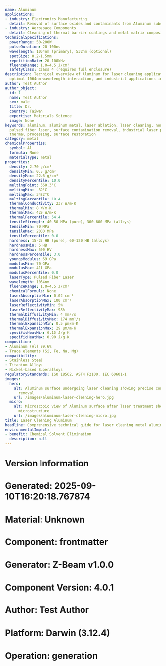 ```yaml
---
name: Aluminum
applications:
- industry: Electronics Manufacturing
  detail: Removal of surface oxides and contaminants from Aluminum substrates
- industry: Aerospace Components
  detail: Cleaning of thermal barrier coatings and metal matrix composites
technicalSpecifications:
  powerRange: 50-200W
  pulseDuration: 20-100ns
  wavelength: 1064nm (primary), 532nm (optional)
  spotSize: 0.2-1.5mm
  repetitionRate: 20-100kHz
  fluenceRange: 1.0–4.5 J/cm²
  safetyClass: Class 4 (requires full enclosure)
description: Technical overview of Aluminum for laser cleaning applications, including
  optimal 1064nm wavelength interaction, and industrial applications in surface preparation.
author: Test Author
author_object:
  id: 1
  name: Test Author
  sex: male
  title: Dr.
  country: Taiwan
  expertise: Materials Science
  image: None
keywords: aluminum, aluminum metal, laser ablation, laser cleaning, non-contact cleaning,
  pulsed fiber laser, surface contamination removal, industrial laser parameters,
  thermal processing, surface restoration
category: metal
chemicalProperties:
  symbol: Al
  formula: None
  materialType: metal
properties:
  density: 2.70 g/cm³
  densityMin: 0.5 g/cm³
  densityMax: 22.6 g/cm³
  densityPercentile: 10.0
  meltingPoint: 660.3°C
  meltingMin: -39°C
  meltingMax: 3422°C
  meltingPercentile: 18.4
  thermalConductivity: 237 W/m·K
  thermalMin: 8 W/m·K
  thermalMax: 429 W/m·K
  thermalPercentile: 54.4
  tensileStrength: 40-50 MPa (pure), 300-600 MPa (alloys)
  tensileMin: 70 MPa
  tensileMax: 2000 MPa
  tensilePercentile: 0.0
  hardness: 15-25 HB (pure), 60-120 HB (alloys)
  hardnessMin: 5 HB
  hardnessMax: 500 HV
  hardnessPercentile: 3.0
  youngsModulus: 69 GPa
  modulusMin: 70 GPa
  modulusMax: 411 GPa
  modulusPercentile: 0.0
  laserType: Pulsed Fiber Laser
  wavelength: 1064nm
  fluenceRange: 1.0–4.5 J/cm²
  chemicalFormula: None
  laserAbsorptionMin: 0.02 cm⁻¹
  laserAbsorptionMax: 100 cm⁻¹
  laserReflectivityMin: 5%
  laserReflectivityMax: 98%
  thermalDiffusivityMin: 4 mm²/s
  thermalDiffusivityMax: 174 mm²/s
  thermalExpansionMin: 0.5 µm/m·K
  thermalExpansionMax: 29 µm/m·K
  specificHeatMin: 0.13 J/g·K
  specificHeatMax: 0.90 J/g·K
composition:
- Aluminum (Al) 99.6%
- Trace elements (Si, Fe, Na, Mg)
compatibility:
- Stainless Steel
- Titanium Alloys
- Nickel-based Superalloys
regulatoryStandards: ISO 18562, ASTM F2100, IEC 60601-1
images:
  hero:
    alt: Aluminum surface undergoing laser cleaning showing precise contamination
      removal
    url: /images/aluminum-laser-cleaning-hero.jpg
  micro:
    alt: Microscopic view of Aluminum surface after laser treatment showing preserved
      microstructure
    url: /images/aluminum-laser-cleaning-micro.jpg
title: Laser Cleaning Aluminum
headline: Comprehensive technical guide for laser cleaning metal aluminum
environmentalImpact:
- benefit: Chemical Solvent Elimination
  description: null
---
```



# Version Information
# Generated: 2025-09-10T16:20:18.767874
# Material: Unknown
# Component: frontmatter
# Generator: Z-Beam v1.0.0
# Component Version: 4.0.1
# Author: Test Author
# Platform: Darwin (3.12.4)
# Operation: generation